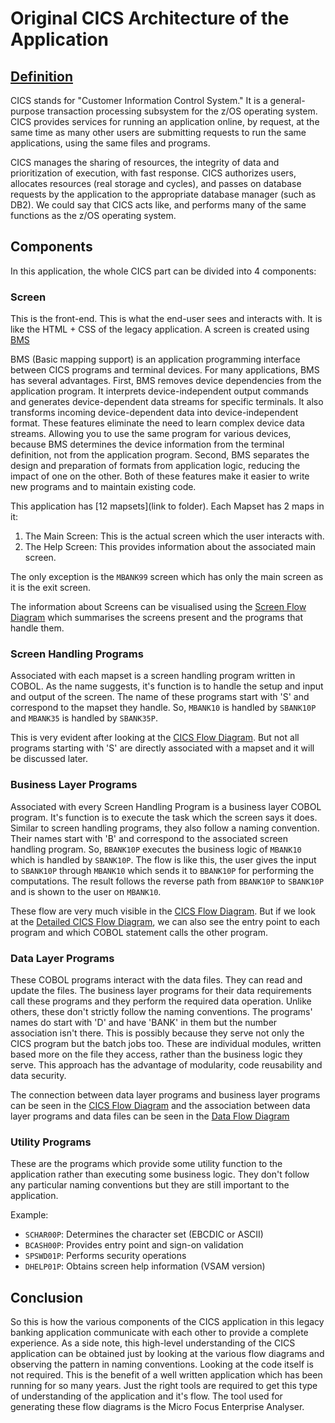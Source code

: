 # Original CICS Architecture of the Application

## [Definition](https://www.ibm.com/docs/en/zos-basic-skills?topic=zos-introduction-cics)

CICS stands for "Customer Information Control System." It is a general-purpose transaction processing subsystem for the z/OS operating system. CICS provides services for running an application online, by request, at the same time as many other users are submitting requests to run the same applications, using the same files and programs.

CICS manages the sharing of resources, the integrity of data and prioritization of execution, with fast response. CICS authorizes users, allocates resources (real storage and cycles), and passes on database requests by the application to the appropriate database manager (such as DB2). We could say that CICS acts like, and performs many of the same functions as the z/OS operating system.

## Components

In this application, the whole CICS part can be divided into 4 components:

### Screen

This is the front-end. This is what the end-user sees and interacts with. It is like the HTML + CSS of the legacy application. A screen is created using [BMS](https://www.ibm.com/docs/en/cics-ts/4.2?topic=partn-basic-mapping-support)

BMS (Basic mapping support) is an application programming interface between CICS programs and terminal devices.
For many applications, BMS has several advantages. First, BMS removes device dependencies from the application program. It interprets device-independent output commands and generates device-dependent data streams for specific terminals. It also transforms incoming device-dependent data into device-independent format. These features eliminate the need to learn complex device data streams. Allowing you to use the same program for various devices, because BMS determines the device information from the terminal definition, not from the application program.
Second, BMS separates the design and preparation of formats from application logic, reducing the impact of one on the other. Both of these features make it easier to write new programs and to maintain existing code.

This application has [12 mapsets](link to folder). Each Mapset has 2 maps in it:
1. The Main Screen: This is the actual screen which the user interacts with.
1. The Help Screen: This provides information about the associated main screen.

The only exception is the `MBANK99` screen which has only the main screen as it is the exit screen.

The information about Screens can be visualised using the [Screen Flow Diagram](https://openmainframeproject-internship.github.io/COBOL-Modernization/Screen%20Flow.html) which summarises the screens present and the programs that handle them.

### Screen Handling Programs

Associated with each mapset is a screen handling program written in COBOL. As the name suggests, it's function is to handle the setup and input and output of the screen. The name of these programs start with 'S' and correspond to the mapset they handle.
So, `MBANK10` is handled by `SBANK10P` and `MBANK35` is handled by `SBANK35P`.

This is very evident after looking at the [CICS Flow Diagram](https://openmainframeproject-internship.github.io/COBOL-Modernization/CICSFlow.html). 
But not all programs starting with 'S' are directly associated with a mapset and it will be discussed later.

### Business Layer Programs

Associated with every Screen Handling Program is a business layer COBOL program. It's function is to execute the task which the screen says it does.
Similar to screen handling programs, they also follow a naming convention. Their names start with 'B' and correspond to the associated screen handling program.
So, `BBANK10P` executes the business logic of `MBANK10` which is handled by `SBANK10P`.
The flow is like this, the user gives the input to `SBANK10P` through `MBANK10` which sends it to `BBANK10P` for performing the computations. The result follows the reverse path from `BBANK10P` to `SBANK10P` and is shown to the user on `MBANK10`.

These flow are very much visible in the [CICS Flow Diagram](https://openmainframeproject-internship.github.io/COBOL-Modernization/CICSFlow.html). But if we look at the [Detailed CICS Flow Diagram](https://openmainframeproject-internship.github.io/COBOL-Modernization/CICS%20Flow%20Detailed.html), we can also see the entry point to each program and which COBOL statement calls the other program.

### Data Layer Programs

These COBOL programs interact with the data files. They can read and update the files. The business layer programs for their data requirements call these programs and they perform the required data operation.
Unlike others, these don't strictly follow the naming conventions. The programs' names do start with 'D' and have 'BANK' in them but the number association isn't there.
This is possibly because they serve not only the CICS program but the batch jobs too. These are individual modules, written based more on the file they access, rather than the business logic they serve.
This approach has the advantage of modularity, code reusability and data security.

The connection between data layer programs and business layer programs can be seen in the [CICS Flow Diagram](https://openmainframeproject-internship.github.io/COBOL-Modernization/CICSFlow.html) and the association between data layer programs and data files can be seen in the [Data Flow Diagram](https://openmainframeproject-internship.github.io/COBOL-Modernization/Data%20Flow.html)

### Utility Programs

These are the programs which provide some utility function to the application rather than executing some business logic. They don't follow any particular naming conventions but they are still important to the application.

Example:

- `SCHAR00P`: Determines the character set (EBCDIC or ASCII)
- `BCASH00P`: Provides entry point and sign-on validation
- `SPSWD01P`: Performs security operations
- `DHELP01P`: Obtains screen help information (VSAM version)


## Conclusion

So this is how the various components of the CICS application in this legacy banking application communicate with each other to provide a complete experience.
As a side note, this high-level understanding of the CICS application can be obtained just by looking at the various flow diagrams and observing the pattern in naming conventions. Looking at the code itself is not required.
This is the benefit of a well written application which has been running for so many years. Just the right tools are required to get this type of understanding of the application and it's flow.
The tool used for generating these flow diagrams is the Micro Focus Enterprise Analyser.
